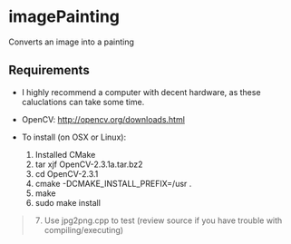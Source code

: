 imagePainting
======

Converts an image into a painting

## Requirements 

* I highly recommend a computer with decent hardware, as these caluclations can take some time. 

* OpenCV: http://opencv.org/downloads.html
* To install (on OSX or Linux):
  1. Installed CMake
  2. tar xjf OpenCV-2.3.1a.tar.bz2
  3. cd OpenCV-2.3.1
  4. cmake -DCMAKE_INSTALL_PREFIX=/usr .
  5. make
  6. sudo make install
> 7. Use jpg2png.cpp to test (review source if you have trouble with compiling/executing)
